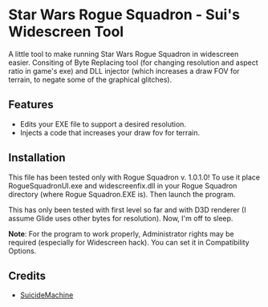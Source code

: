Star Wars Rogue Squadron - Sui's Widescreen Tool
============
A little tool to make running Star Wars Rogue Squadron in widescreen easier. Consiting of Byte Replacing tool (for changing resolution and aspect ratio in game's exe) and DLL injector (which increases a draw FOV for terrain, to negate some of the graphical glitches).

Features
--------
  * Edits your EXE file to support a desired resolution.
  * Injects a code that increases your draw fov for terrain.
  
Installation
-------
This file has been tested only with Rogue Squadron v. 1.0.1.0! To use it place RogueSquadronUI.exe and widescreenfix.dll in your Rogue Squadron directory (where Rogue Squadron.EXE is). Then launch the program.

This has only been tested with first level so far and with D3D renderer (I assume Glide uses other bytes for resolution). Now, I'm off to sleep.

**Note**: For the program to work properly, Administrator rights may be required (especially for Widescreen hack). You can set it in Compatibility Options.

Credits
-------
* [SuicideMachine](www.twitch.tv/suicidemachine/)